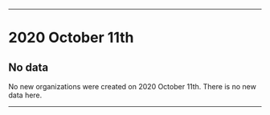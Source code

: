 
***

# 2020 October 11th

## No data

No new organizations were created on 2020 October 11th. There is no new data here.

***
